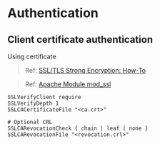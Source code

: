 # Authentication

## Client certificate authentication

Using certificate

> Ref: [SSL/TLS Strong Encryption: How-To](https://httpd.apache.org/docs/2.4/ssl/ssl_howto.html)

> Ref: [Apache Module mod_ssl](https://httpd.apache.org/docs/2.4/mod/mod_ssl.html)

```apacheconf
SSLVerifyClient require
SSLVerifyDepth 1
SSLCACertificateFile "<ca.crt>"

# Optional CRL
SSLCARevocationCheck { chain | leaf | none }
SSLCARevocationFile "<revocation.crl>"
```
